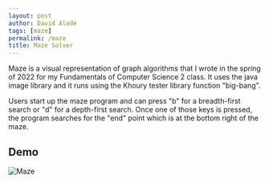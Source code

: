 ```yaml
---
layout: post
author: David Alade
tags: [maze]
permalink: /maze
title: Maze Solver
---
```


 Maze is a visual representation of graph algorithms that I wrote in the spring of 2022 for my Fundamentals of Computer Science 2 class. It uses the java image library and it runs using the Khoury tester library function "big-bang".

Users start up the maze program and can press "b" for a breadth-first search or "d" for a depth-first search. Once one of those keys is pressed, the program searches for the "end" point which is at the bottom right of the maze. 

## Demo

![Maze](https://media.giphy.com/media/1EB5lrGRUjM9Fcbk5P/giphy.gif) 
